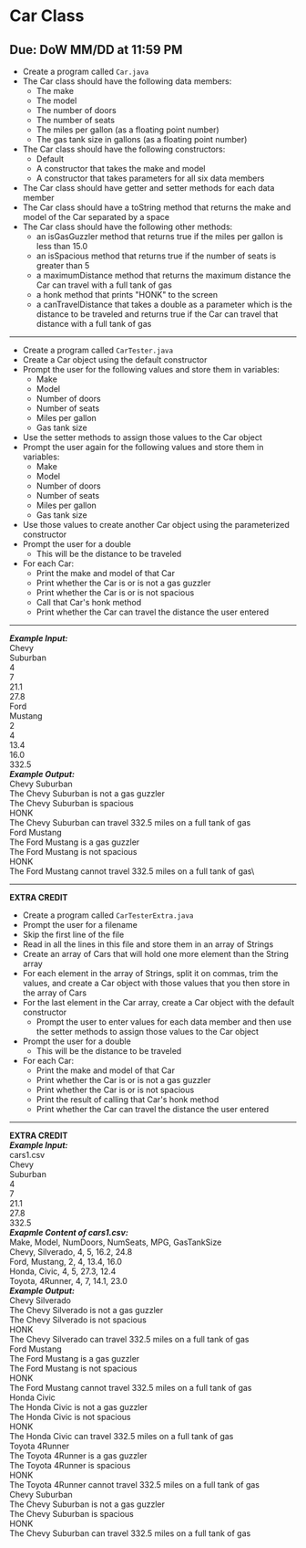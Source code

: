 # Car Class

## Due: DoW MM/DD at 11:59 PM

- Create a program called `Car.java`
- The Car class should have the following data members:
  - The make
  - The model
  - The number of doors
  - The number of seats
  - The miles per gallon (as a floating point number)
  - The gas tank size in gallons (as a floating point number)
- The Car class should have the following constructors:
  - Default
  - A constructor that takes the make and model
  - A constructor that takes parameters for all six data members
- The Car class should have getter and setter methods for each data member
- The Car class should have a toString method that returns the make and model of the Car separated by a space
- The Car class should have the following other methods:
  - an isGasGuzzler method that returns true if the miles per gallon is less than 15.0
  - an isSpacious method that returns true if the number of seats is greater than 5
  - a maximumDistance method that returns the maximum distance the Car can travel with a full tank of gas
  - a honk method that prints "HONK" to the screen
  - a canTravelDistance that takes a double as a parameter which is the distance to be traveled and returns true if the Car can travel that distance with a full tank of gas
- - - -
* Create a program called `CarTester.java`
* Create a Car object using the default constructor
* Prompt the user for the following values and store them in variables:
  * Make
  * Model
  * Number of doors
  * Number of seats
  * Miles per gallon
  * Gas tank size
* Use the setter methods to assign those values to the Car object
* Prompt the user again for the following values and store them in variables:
  * Make
  * Model
  * Number of doors
  * Number of seats
  * Miles per gallon
  * Gas tank size
* Use those values to create another Car object using the parameterized constructor
* Prompt the user for a double
  * This will be the distance to be traveled
* For each Car:
  * Print the make and model of that Car
  * Print whether the Car is or is not a gas guzzler
  * Print whether the Car is or is not spacious
  * Call that Car's honk method
  * Print whether the Car can travel the distance the user entered
- - - -
***Example Input:***\
Chevy\
Suburban\
4\
7\
21.1\
27.8\
Ford\
Mustang\
2\
4\
13.4\
16.0\
332.5\
***Example Output:***\
Chevy Suburban\
The Chevy Suburban is not a gas guzzler\
The Chevy Suburban is spacious\
HONK\
The Chevy Suburban can travel 332.5 miles on a full tank of gas\
Ford Mustang\
The Ford Mustang is a gas guzzler\
The Ford Mustang is not spacious\
HONK\
The Ford Mustang cannot travel 332.5 miles on a full tank of gas\
- - - -
**EXTRA CREDIT**
* Create a program called `CarTesterExtra.java`
* Prompt the user for a filename
* Skip the first line of the file
* Read in all the lines in this file and store them in an array of Strings
* Create an array of Cars that will hold one more element than the String array
* For each element in the array of Strings, split it on commas, trim the values, and create a Car object with those values that you then store in the array of Cars
* For the last element in the Car array, create a Car object with the default constructor
  * Prompt the user to enter values for each data member and then use the setter methods to assign those values to the Car object
* Prompt the user for a double
  * This will be the distance to be traveled
* For each Car:
  * Print the make and model of that Car
  * Print whether the Car is or is not a gas guzzler
  * Print whether the Car is or is not spacious
  * Print the result of calling that Car's honk method
  * Print whether the Car can travel the distance the user entered
- - - -
**EXTRA CREDIT**\
***Example Input:***\
cars1.csv\
Chevy\
Suburban\
4\
7\
21.1\
27.8\
332.5\
***Exapmle Content of cars1.csv:***\
Make, Model, NumDoors, NumSeats, MPG, GasTankSize\
Chevy, Silverado, 4, 5, 16.2, 24.8\
Ford, Mustang, 2, 4, 13.4, 16.0\
Honda, Civic, 4, 5, 27.3, 12.4\
Toyota, 4Runner, 4, 7, 14.1, 23.0\
***Example Output:***\
Chevy Silverado\
The Chevy Silverado is not a gas guzzler\
The Chevy Silverado is not spacious\
HONK\
The Chevy Silverado can travel 332.5 miles on a full tank of gas\
Ford Mustang\
The Ford Mustang is a gas guzzler\
The Ford Mustang is not spacious\
HONK\
The Ford Mustang cannot travel 332.5 miles on a full tank of gas\
Honda Civic\
The Honda Civic is not a gas guzzler\
The Honda Civic is not spacious\
HONK\
The Honda Civic can travel 332.5 miles on a full tank of gas\
Toyota 4Runner\
The Toyota 4Runner is a gas guzzler\
The Toyota 4Runner is spacious\
HONK\
The Toyota 4Runner cannot travel 332.5 miles on a full tank of gas\
Chevy Suburban\
The Chevy Suburban is not a gas guzzler\
The Chevy Suburban is spacious\
HONK\
The Chevy Suburban can travel 332.5 miles on a full tank of gas
